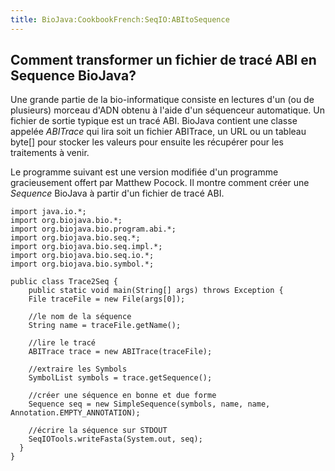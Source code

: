 ```yaml
---
title: BioJava:CookbookFrench:SeqIO:ABItoSequence
---
```


Comment transformer un fichier de tracé ABI en Sequence BioJava?
----------------------------------------------------------------

Une grande partie de la bio-informatique consiste en lectures d'un (ou
de plusieurs) morceau d'ADN obtenu à l'aide d'un séquenceur automatique.
Un fichier de sortie typique est un tracé ABI. BioJava contient une
classe appelée *ABITrace* qui lira soit un fichier ABITrace, un URL ou
un tableau byte[] pour stocker les valeurs pour ensuite les récupérer
pour les traitements à venir.

Le programme suivant est une version modifiée d'un programme
gracieusement offert par Matthew Pocock. Il montre comment créer une
*Sequence* BioJava à partir d'un fichier de tracé ABI.

    import java.io.*;
    import org.biojava.bio.*;
    import org.biojava.bio.program.abi.*;
    import org.biojava.bio.seq.*;
    import org.biojava.bio.seq.impl.*;
    import org.biojava.bio.seq.io.*;
    import org.biojava.bio.symbol.*;

    public class Trace2Seq {
        public static void main(String[] args) throws Exception {
        File traceFile = new File(args[0]);
        
        //le nom de la séquence
        String name = traceFile.getName();

        //lire le tracé
        ABITrace trace = new ABITrace(traceFile);

        //extraire les Symbols
        SymbolList symbols = trace.getSequence();

        //créer une séquence en bonne et due forme    
        Sequence seq = new SimpleSequence(symbols, name, name, Annotation.EMPTY_ANNOTATION);

        //écrire la séquence sur STDOUT
        SeqIOTools.writeFasta(System.out, seq);
      }
    }
